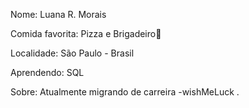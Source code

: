 Nome: Luana R. Morais

Comida favorita: Pizza e Brigadeiro💖

Localidade: São Paulo - Brasil

Aprendendo: SQL 

Sobre: Atualmente migrando de carreira -wishMeLuck .
